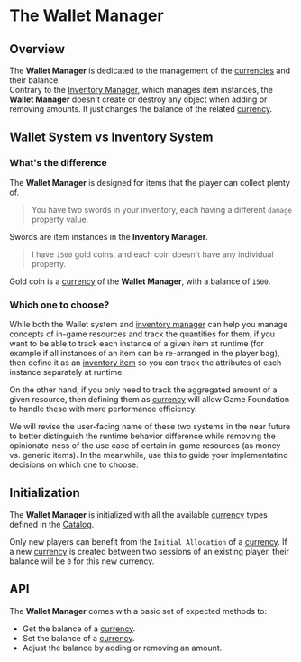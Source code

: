 # The Wallet Manager

## Overview

The __Wallet Manager__ is dedicated to the management of the [currencies] and their balance.  
Contrary to the [Inventory Manager], which manages item instances, the __Wallet Manager__ doesn't create or destroy any object when adding or removing amounts.
It just changes the balance of the related [currency].

## Wallet System vs Inventory System

### What's the difference 

The __Wallet Manager__ is designed for items that the player can collect plenty of.

> You have two swords in your inventory, each having a different `damage` property value.

Swords are item instances in the __Inventory Manager__.

> I have `1500` gold coins, and each coin doesn't have any individual property.

Gold coin is a [currency] of the __Wallet Manager__, with a balance of `1500`.

### Which one to choose? 

While both the Wallet system and [inventory manager] can help you manage concepts of in-game resources and track the quantities for them, if you want to be able to track each instance of a given item at runtime (for example if all instances of an item can be re-arranged in the player bag), then define it as an [inventory item] so you can track the attributes of each instance separately at runtime.

On the other hand, if you only need to track the aggregated amount of a given resource, then defining them as [currency] will allow Game Foundation to handle these with more performance efficiency. 

We will revise the user-facing name of these two systems in the near future to better distinguish the runtime behavior difference while removing the opinionate-ness of the use case of certain in-game resources (as money vs. generic items). In the meanwhile, use this to guide your implementatino decisions on which one to choose. 

## Initialization

The __Wallet Manager__ is initialized with all the available [currency] types defined in the [Catalog].  

Only new players can benefit from the `Initial Allocation` of a [currency].
If a new [currency] is created between two sessions of an existing player, their balance will be `0` for this new currency.

## API

The __Wallet Manager__ comes with a basic set of expected methods to:

- Get the balance of a [currency].
- Set the balance of a [currency].
- Adjust the balance by adding or removing an amount.















[currencies]: ../CatalogItems/Currency.md
[currency]:   ../CatalogItems/Currency.md
[inventory item]: ../CatalogItems/InventoryItemDefinition.md  
[inventory manager]: ../GameSystems/InventoryManager.md
[catalog]: ../Catalog.md
